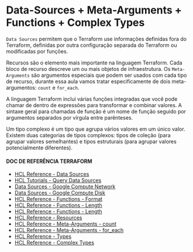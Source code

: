 # Data-Sources + Meta-Arguments + Functions + Complex Types

`Data Sources` permitem que o Terraform use informações definidas fora do Terraform, definidas por outra configuração separada do Terraform ou modificadas por funções.

Recursos são o elemento mais importante na linguagem Terraform. Cada bloco de recurso descreve um ou mais objetos de infraestrutura. Os `Meta-Arguments` são argumentos especiais que podem ser usados com cada tipo de recurso, durante essa aula vamos tratar especificamente de dois meta-argumentos: `count` e `for_each`.

A linguagem Terraform inclui várias funções integradas que você pode chamar de dentro de expressões para transformar e combinar valores. A sintaxe geral para chamadas de função é um nome de função seguido por argumentos separados por vírgula entre parênteses.

Um tipo complexo é um tipo que agrupa vários valores em um único valor. Existem duas categorias de tipos complexos: tipos de coleção (para agrupar valores semelhantes) e tipos estruturais (para agrupar valores potencialmente diferentes).

#### DOC DE REFERÊNCIA TERRAFORM
- [HCL Reference - Data Sources](https://developer.hashicorp.com/terraform/language/data-sources "HCL Reference - Data Sources")
- [HCL Tutorials - Query Data Sources](https://developer.hashicorp.com/terraform/tutorials/configuration-language/data-sources "HCL Tutorials - Query Data Sources")
- [Data Sources - Google Compute Network](https://registry.terraform.io/providers/hashicorp/google/latest/docs/data-sources/compute_network "Data Sources - Google Compute Network") 
- [Data Sources - Google Compute Disk](https://registry.terraform.io/providers/hashicorp/google/latest/docs/data-sources/compute_disk "Data Sources - Google Compute Disk")
- [HCL Reference - Functions - Format](https://www.terraform.io/language/functions/format "HCL Reference - Functions - Format")
- [HCL Reference - Functions - Length](https://www.terraform.io/language/functions/length "HCL Reference - Functions - Length")
- [HCL Reference - Functions - Length](https://www.terraform.io/language/functions/values "HCL Reference - Functions - Values")
- [HCL Reference - Resources](https://developer.hashicorp.com/terraform/language/resources "HCL Reference - Resources")
- [HCL Reference - Meta-Arguments - count](https://developer.hashicorp.com/terraform/language/meta-arguments/count "HCL Reference - Meta-Arguments - count")
- [HCL Reference - Meta-Arguments - for_each](https://developer.hashicorp.com/terraform/language/meta-arguments/for_each "HCL Reference - Meta-Arguments - for_each")
- [HCL Reference - Types](https://developer.hashicorp.com/terraform/language/expressions/types#types "HCL Reference - Types")
- [HCL Reference - Complex Types](https://developer.hashicorp.com/terraform/language/expressions/type-constraints#complex-types "HCL Reference - Complex Types")

